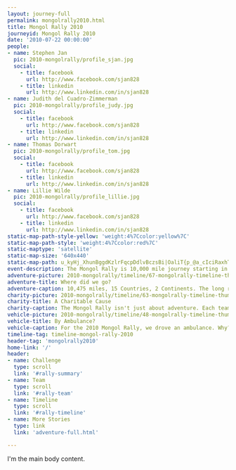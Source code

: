 ```yaml
---
layout: journey-full
permalink: mongolrally2010.html
title: Mongol Rally 2010
journeyid: Mongol Rally 2010
date: '2010-07-22 00:00:00'
people:
- name: Stephen Jan
  pic: 2010-mongolrally/profile_sjan.jpg
  social:
    - title: facebook
      url: http://www.facebook.com/sjan828
    - title: linkedin
      url: http://www.linkedin.com/in/sjan828
- name: Judith del Cuadro-Zimmerman
  pic: 2010-mongolrally/profile_judy.jpg
  social:
    - title: facebook
      url: http://www.facebook.com/sjan828
    - title: linkedin
      url: http://www.linkedin.com/in/sjan828
- name: Thomas Dorwart
  pic: 2010-mongolrally/profile_tom.jpg
  social:
    - title: facebook
      url: http://www.facebook.com/sjan828
    - title: linkedin
      url: http://www.linkedin.com/in/sjan828
- name: Lillie Wilde
  pic: 2010-mongolrally/profile_lillie.jpg
  social:
    - title: facebook
      url: http://www.facebook.com/sjan828
    - title: linkedin
      url: http://www.linkedin.com/in/sjan828
static-map-path-style-yellow: 'weight:4%7Ccolor:yellow%7C'
static-map-path-style: 'weight:4%7Ccolor:red%7C'
static-maptype: 'satellite'
static-map-size: '640x440'
static-map-path: u_kyHj_XhunBggdKzlrFqcpDdlvBczsBi|OaliT{p_@a_cIciRaxhTijnAcxyIzpu@ufjHpvuFsbiI|naCwqwF{n@bpwByrp@jx|Al_`B_wcJ~hnFqawDvajDvcLxalCwrxCjieDy{eD~gfEaxhBfywDhjz@vhgEscxDlduCjsLdu_Dcee@vi_A|my@h~iBmilFl`UscPcqdBx`vCgu}@|kb@gpyCb|mAimaDivl@ars@qflHc|Gwu~IejZ{aiOnebAkpbJmoSu`wI{z\\k_gNqwQymrFki[ylhD~sXiqsNm}r@o|~IcgqCwgcJjwz@{gaI`hrBwaeBvjmB}i`Ix}eC{bxMckyAw~aBgxgS}skLqesAoplAux|EehmOkivIjgtEa_iBs`eBg`lEe`pFiykCcdpGeggDetGhkq@o}oPomcB_dkC}u{DysuCeqcEk~WsioBevzHfuaC_jnC`|eBa_|T~`La`~ItetAqhnEwsz@}l`BmunFxiv@{vqC}yiC{zsBy`}GuagCaitAilj@_yqm@l_kAe{nYuczA_xbC{{gCcr|F}j`@u{_H_aZ}m~Rhd`AafxI{wLkwuGggd@a}yJd|vCssvG`lpCevgFfx}BmosL~`fEgz_Fb{{BkzoEhyaCx{lBc_TequL{zSs{fHjfzBfo{DzouBnbMzbfAxyK~mqCxgsAvioDenYdgoCqyfC
event-description: The Mongol Rally is 10,000 mile journey starting in London, UK and ending in Ulanbataar, Mongolia. Teams from all around the world gather for this once a year event to take on the challenge for charity, in the spirit of adventure.
adventure-picture: 2010-mongolrally/timeline/67-mongolrally-timeline-thumb.jpg
adventure-title: Where did we go?
adventure-caption: 10,475 miles, 15 Countries, 2 Continents. The long road to Mongolia started at Goodwood race track in the UK and covered 15 countries. England, France, Germany, Czech Republic, Slovakia, Hungary, Serbia, Macedonia, Greece, Turkey, Georgia, Azerbaijan, Kazakhstan, Russia, Mongolia
charity-picture: 2010-mongolrally/timeline/63-mongolrally-timeline-thumb.jpg
charity-title: A Charitable Cause
charity-caption: The Mongol Rally isn't just about adventure. Each team is required to raise 1000 GBP for charity. The team decided to support Mecrycorp and MSF. Each team also donates their adventure hardened vehicle at the conclusion of the journey.
vehicle-picture: 2010-mongolrally/timeline/48-mongolrally-timeline-thumb.jpg
vehicle-title: By Ambulance?
vehicle-caption: For the 2010 Mongol Rally, we drove an ambulance. Why? First, Ambulances are cool. Second, Ambulances usually pretty well maintained. Third, Charity. Mongolia is landlocked and has pretty limited access to equipment. They need ambulances.
timeline-tag: timeline-mongol-rally-2010
header-tag: 'mongolrally2010'
home-link: '/'
header:
- name: Challenge
  type: scroll
  link: '#rally-summary'
- name: Team
  type: scroll
  link: '#rally-team'
- name: Timeline
  type: scroll
  link: '#rally-timeline'
- name: More Stories
  type: link
  link: 'adventure-full.html'

---
```

I'm the main body content.
